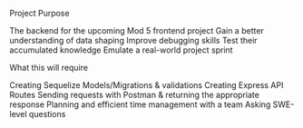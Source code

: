 Project Purpose

The backend for the upcoming Mod 5 frontend project
Gain a better understanding of data shaping
Improve debugging skills
Test their accumulated knowledge
Emulate a real-world project sprint

What this will require

Creating Sequelize Models/Migrations & validations
Creating Express API Routes
Sending requests with Postman & returning the appropriate response
Planning and efficient time management with a team
Asking SWE-level questions